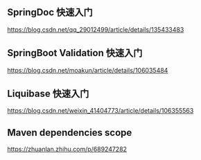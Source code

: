 ## SpringDoc 快速入门
https://blog.csdn.net/qq_29012499/article/details/135433483

## SpringBoot Validation 快速入门
https://blog.csdn.net/moakun/article/details/106035484

## Liquibase 快速入门
https://blog.csdn.net/weixin_41404773/article/details/106355563

## Maven dependencies scope
https://zhuanlan.zhihu.com/p/689247282